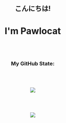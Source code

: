<h2 align="center"> こんにちは!  </h2>
<h1 align="center">I'm Pawlocat </h1>
<br></br>
<h3 align="center"> My GitHub State: </h3>
<br></br>
<p align="center">
  <img src="https://github-readme-stats.vercel.app/api?username=pawlocat&theme=tokyonight">
</p>
<br></br>
<p align ="center">
  <img src="https://github-readme-stats.vercel.app/api/top-langs/?username=pawlocat&layout=donut&theme=tokyonight"/>
</p>
